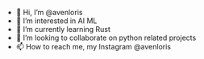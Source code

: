 - 👋 Hi, I’m @avenloris
- 👀 I’m interested in AI ML
- 🌱 I’m currently learning Rust 
- 💞️ I’m looking to collaborate on python related projects 
- 📫 How to reach me, my Instagram @avenloris
